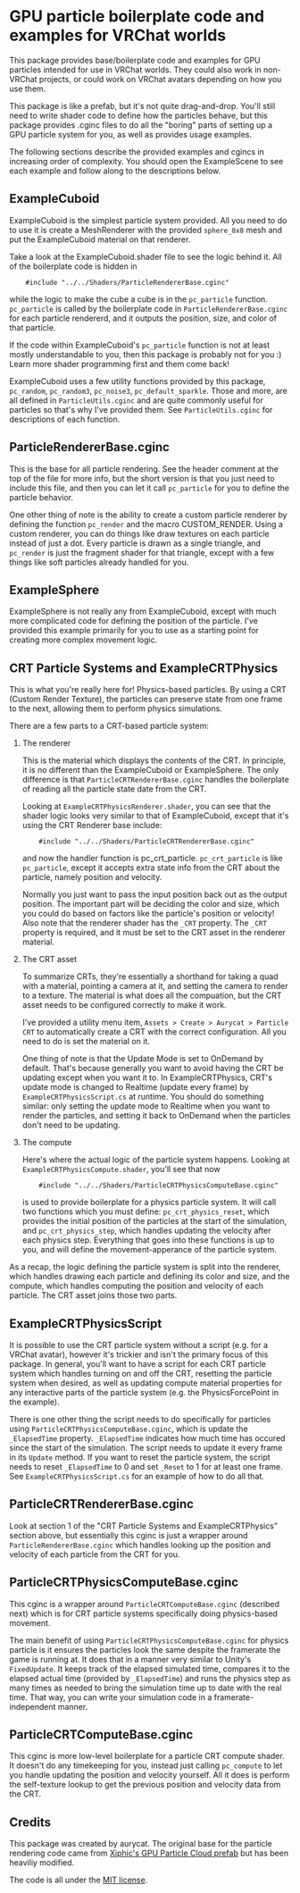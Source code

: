 GPU particle boilerplate code and examples for VRChat worlds
============================================================

This package provides base/boilerplate code and examples for GPU particles
intended for use in VRChat worlds. They could also work in non-VRChat
projects, or could work on VRChat avatars depending on how you use them.

This package is like a prefab, but it's not quite drag-and-drop. You'll still
need to write shader code to define how the particles behave, but this package
provides .cginc files to do all the "boring" parts of setting up a GPU particle
system for you, as well as provides usage examples.

The following sections describe the provided examples and cgincs in increasing
order of complexity. You should open the ExampleScene to see each example and
follow along to the descriptions below.


## ExampleCuboid
 
ExampleCuboid is the simplest particle system provided. All you need to do to
use it is create a MeshRenderer with the provided `sphere_8x8` mesh and put the
ExampleCuboid material on that renderer.

Take a look at the ExampleCuboid.shader file to see the logic behind it. All
of the boilerplate code is hidden in
```
    #include "../../Shaders/ParticleRendererBase.cginc"
```
while the logic to make the cube a cube is in the `pc_particle` function.
`pc_particle` is called by the boilerplate code in `ParticleRendererBase.cginc`
for each particle rendererd, and it outputs the position, size, and color of
that particle.

If the code within ExampleCuboid's `pc_particle` function is not at least
mostly understandable to you, then this package is probably not for you :)
Learn more shader programming first and them come back!

ExampleCuboid uses a few utility functions provided by this package,
`pc_random`, `pc_random3`, `pc_noise3`, `pc_default_sparkle`. Those and more,
are all defined in `ParticleUtils.cginc` and are quite commonly useful for
particles so that's why I've provided them. See `ParticleUtils.cginc` for
descriptions of each function.


## ParticleRendererBase.cginc

This is the base for all particle rendering. See the header comment at the top
of the file for more info, but the short version is that you just need to
include this file, and then you can let it call `pc_particle` for you to define
the particle behavior.

One other thing of note is the ability to create a custom particle renderer by
defining the function `pc_render` and the macro CUSTOM_RENDER. Using a custom
renderer, you can do things like draw textures on each particle instead of just
a dot. Every particle is drawn as a single triangle, and `pc_render` is just the
fragment shader for that triangle, except with a few things like soft particles
already handled for you.


## ExampleSphere

ExampleSphere is not really any from ExampleCuboid, except with much more
complicated code for defining the position of the particle. I've provided this
example primarily for you to use as a starting point for creating more complex
movement logic.


## CRT Particle Systems and ExampleCRTPhysics

This is what you're really here for! Physics-based particles. By using a CRT
(Custom Render Texture), the particles can preserve state from one frame to the
next, allowing them to perform physics simulations.

There are a few parts to a CRT-based particle system:
1. The renderer

    This is the material which displays the contents of the CRT. In principle,
    it is no different than the ExampleCuboid or ExampleSphere. The only
    difference is that `ParticleCRTRendererBase.cginc` handles the boilerplate of
    reading all the particle state date from the CRT.
    
    Looking at `ExampleCRTPhysicsRenderer.shader`, you can see that the shader
    logic looks very similar to that of ExampleCuboid, except that it's using
    the CRT Renderer base include:
    ```
        #include "../../Shaders/ParticleCRTRendererBase.cginc"
    ```
    and now the handler function is pc_crt_particle. `pc_crt_particle` is like
    `pc_particle`, except it accepts extra state info from the CRT about the
    particle, namely position and velocity.

    Normally you just want to pass the input position back out as the output
    position. The important part will be deciding the color and size, which
    you could do based on factors like the particle's position or velocity!
    Also note that the renderer shader has the `_CRT` property. The `_CRT`
    property is required, and it must be set to the CRT asset in the renderer
    material.

2. The CRT asset

    To summarize CRTs, they're essentially a shorthand for taking a quad with a
    material, pointing a camera at it, and setting the camera to render to a
    texture. The material is what does all the compuation, but the CRT asset
    needs to be configured correctly to make it work.

    I've provided a utility menu item, `Assets > Create > Aurycat > Particle CRT`
    to automatically create a CRT with the correct configuration. All you need
    to do is set the material on it.

    One thing of note is that the Update Mode is set to OnDemand by default.
    That's because generally you want to avoid having the CRT be updating except
    when you want it to. In ExampleCRTPhysics, CRT's update mode is changed to
    Realtime (update every frame) by `ExampleCRTPhysicsScript.cs` at runtime.
    You should do something similar: only setting the update mode to Realtime
    when you want to render the particles, and setting it back to OnDemand
    when the particles don't need to be updating.

3. The compute

    Here's where the actual logic of the particle system happens. Looking at
    `ExampleCRTPhysicsCompute.shader`, you'll see that now
    ```
        #include "../../Shaders/ParticleCRTPhysicsComputeBase.cginc"
    ```
    is used to provide boilerplate for a physics particle system. It will call
    two functions which you must define: `pc_crt_physics_reset`, which provides
    the initial position of the particles at the start of the simulation, and
    `pc_crt_physics_step`, which handles updating the velocity after each physics
    step. Everything that goes into these functions is up to you, and will
    define the movement-apperance of the particle system.

As a recap, the logic defining the particle system is split into the renderer,
which handles drawing each particle and defining its color and size, and the
compute, which handles computing the position and velocity of each particle.
The CRT asset joins those two parts.


## ExampleCRTPhysicsScript

It is possible to use the CRT particle system without a script (e.g. for a
VRChat avatar), however it's trickier and isn't the primary focus of this
package. In general, you'll want to have a script for each CRT particle system
which handles turning on and off the CRT, resetting the particle system when
desired, as well as updating compute material properties for any interactive
parts of the particle system (e.g. the PhysicsForcePoint in the example).

There is one other thing the script needs to do specifically for particles
using `ParticleCRTPhysicsComputeBase.cginc`, which is update the `_ElapsedTime`
property. `_ElapsedTime` indicates how much time has occured since the start
of the simulation. The script needs to update it every frame in its `Update`
method. If you want to reset the particle system, the script needs to reset
`_ElapsedTime` to 0 and set `_Reset` to 1 for at least one frame. See
`ExampleCRTPhysicsScript.cs` for an example of how to do all that.


## ParticleCRTRendererBase.cginc

Look at section 1 of the "CRT Particle Systems and ExampleCRTPhysics" section
above, but essentially this cginc is just a wrapper around
`ParticleRendererBase.cginc` which handles looking up the position and velocity
of each particle from the CRT for you.


## ParticleCRTPhysicsComputeBase.cginc

This cginc is a wrapper around `ParticleCRTComputeBase.cginc` (described next)
which is for CRT particle systems specifically doing physics-based movement.

The main benefit of using `ParticleCRTPhysicsComputeBase.cginc` for physics
particle is it ensures the particles look the same despite the framerate the
game is running at. It does that in a manner very similar to Unity's
`FixedUpdate`. It keeps track of the elapsed simulated time, compares it to
the elapsed actual time (provided by `_ElapsedTime`) and runs the physics step
as many times as needed to bring the simulation time up to date with the
real time. That way, you can write your simulation code in a framerate-
independent manner.


## ParticleCRTComputeBase.cginc

This cginc is more low-level boilerplate for a particle CRT compute shader.
It doesn't do any timekeeping for you, instead just calling `pc_compute` to let
you handle updating the position and velocity yourself. All it does is perform
the self-texture lookup to get the previous position and velocity data from
the CRT.


## Credits

This package was created by aurycat. The original base for the particle
rendering code came from [Xiphic's GPU Particle Cloud prefab](https://ko-fi.com/s/62367571e0)
but has been heaviliy modified.

The code is all under the [MIT license](https://mit-license.org/).